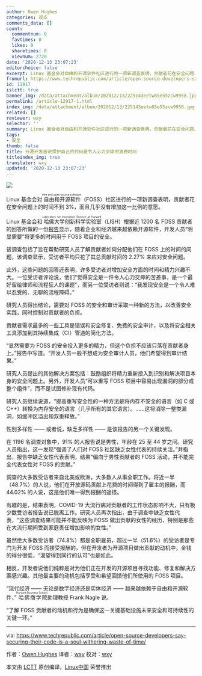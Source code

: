 ```yaml
---
author: Owen Hughes
categories: 观点
comments_data: []
count:
  commentnum: 0
  favtimes: 0
  likes: 0
  sharetimes: 0
  viewnum: 2720
date: '2020-12-13 23:07:23'
editorchoice: false
excerpt: Linux 基金会对自由和开源软件社区进行的一项新调查表明，贡献者花在安全问题上的时间不到 3%，而且几乎没有增加这一比例的意愿。
fromurl: https://www.techrepublic.com/article/open-source-developers-say-securing-their-code-is-a-soul-withering-waste-of-time/
id: 12917
islctt: true
banner_img: /data/attachment/album/202012/13/225143eetw85e55zcw9958.jpg
permalink: /article-12917-1.html
index_img: /data/attachment/album/202012/13/225143eetw85e55zcw9958.jpg.thumb.jpg
related: []
reviewer: wxy
selector: ''
summary: Linux 基金会对自由和开源软件社区进行的一项新调查表明，贡献者花在安全问题上的时间不到 3%，而且几乎没有增加这一比例的意愿。
tags:
- 安全
thumb: false
title: 开源开发者说保护自己的代码是令人心力交瘁的浪费时间
titleindex_img: true
translator: wxy
updated: '2020-12-13 23:07:23'
---
```


![](/data/attachment/album/202012/13/225143eetw85e55zcw9958.jpg)


Linux 基金会对<ruby> 自由和开源软件 <rp>  （ </rp> <rt>  free and open-source software </rt> <rp>  ） </rp></ruby>（FOSS）社区进行的一项新调查表明，贡献者花在安全问题上的时间不到 3%，而且几乎没有增加这一比例的意愿。


Linux 基金会和<ruby> 哈佛大学创新科学实验室 <rp>  （ </rp> <rt>  Laboratory for Innovation Science at Harvard </rt> <rp>  ） </rp></ruby>（LISH）根据近 1200 名 FOSS 贡献者的回答所做的一份[报告](https://www.linuxfoundation.org/wp-content/uploads/2020/12/2020FOSSContributorSurveyReport_V7.pdf)显示，随着企业和经济越来越依赖开源软件，开发人员“明显需要”将更多的时间用于 FOSS 项目的安全。


该调查包括了旨在帮助研究人员了解贡献者如何分配他们在 FOSS 上的时间的问题，该调查显示，受访者平均只花了其总贡献时间的 2.27% 来应对安全问题。


此外，这些问题的回答还表明，许多受访者对增加安全方面的时间和精力兴趣不大。一位受访者评论说，他们“觉得安全是一件令人心力交瘁的苦差事，是一个最好留给律师和流程狂人的课题”，而另一位受访者则说：“我发现安全是一个令人难以忍受的、无聊的流程障碍。”


研究人员得出结论，需要对 FOSS 的安全和审计采取一种新的方法，以改善安全实践，同时控制对贡献者的负担。


贡献者需求最多的一些工具是错误和安全修复、免费的安全审计，以及将安全相关工具添加到其持续集成（CI）管道的简化方法。


“显然需要为 FOSS 的安全投入更多的精力，但这个负担不应该只落在贡献者身上。”报告中写道。“开发人员一般不想成为安全审计人员，他们希望得到审计结果。”


研究人员提出的其他解决方案包括：鼓励组织将精力重新投入到识别和解决项目本身的安全问题上。另外，开发人员“可以重写 FOSS 项目中容易出现漏洞的部分或整个组件”，而不是试图修补现有代码。


研究人员继续说道，“提高重写安全性的一种方法是将内存不安全的语言（如 C 或 C++）转换为内存安全的语言（几乎所有的其它语言）。……这将消除一整类漏洞，如缓冲区溢出和双重释放。”


性别多样性 —— 或者说，缺乏多样性 —— 是该报告的另一个关键发现。


在 1196 名调查对象中，91% 的人报告说是男性，年龄在 25 至 44 岁之间。研究人员指出，这一发现“强调了人们对 FOSS 社区缺乏女性代表的持续关注。”并指出，报告中缺乏女性代表表明，结果“偏向于男性贡献者的 FOSS 活动，并不能完全代表女性对 FOSS 的贡献。”


调查的大多数受访者来自北美或欧洲，大多数人从事全职工作。将近一半（48.7%）的人说，他们在开放源码贡献上花费的时间得到了雇主的报酬，而 44.02% 的人说，这是他们唯一得到报酬的途径。


有趣的是，结果表明，COVID-19 大流行病对贡献者的工作状态影响不大，只有极少数受访者报告说已脱离工作。研究人员再次指出，由于调查中缺乏女性代表，“这些调查结果可能并不能反映为 FOSS 做出贡献的女性的经历，特别是那些在大流行期间受到家庭责任增加影响的女性。”


虽然绝大多数受访者（74.8%）都是全职雇员，超过一半（51.6%）的受访者是专门为开发 FOSS 而接受报酬的，但在开发者为开源项目做出贡献的动机中，金钱的得分很低，“渴望得到同行的认可”也是如此。


相反，开发者说他们纯粹是对为他们正在开发的开源项目寻找功能、修复和解决方案感兴趣。其他最主要的动机包括享受和希望回馈他们所使用的 FOSS 项目。


“现代经济 —— 无论是数字经济还是实体经济 —— 越来越依赖于自由和开源软件，”<ruby> 哈佛商学院 <rp>  （ </rp> <rt>  Harvard Business School </rt> <rp>  ） </rp></ruby>助理教授 Frank Nagle 说。


“了解 FOSS 贡献者的动机和行为是确保这一关键基础设施未来安全和可持续性的关键一环。”




---


via: <https://www.techrepublic.com/article/open-source-developers-say-securing-their-code-is-a-soul-withering-waste-of-time/> 


作者：[Owen Hughes](https://www.techrepublic.com/meet-the-team/uk/owen-hughes/) 译者：[wxy](https://github.com/wxy) 校对：[wxy](https://github.com/wxy)


本文由 [LCTT](https://github.com/LCTT/TranslateProject) 原创编译，[Linux中国](/article-12915-1.html) 荣誉推出